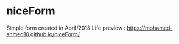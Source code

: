 # niceForm
Simple form created in April/2018
Life preview : https://mohamed-ahmed10.github.io/niceForm/
